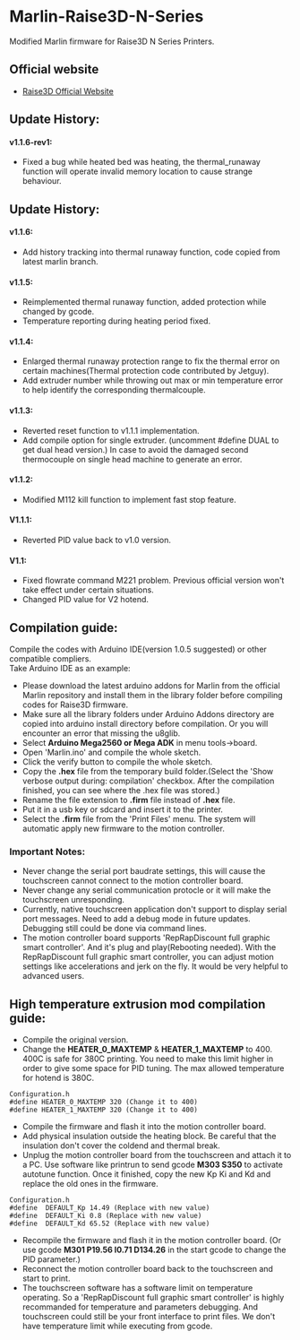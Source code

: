 # Marlin-Raise3D-N-Series  
Modified Marlin firmware for Raise3D N Series Printers.  

## Official website
* [Raise3D Official Website](https://www.raise3d.com)

## Update History:  
#### v1.1.6-rev1:  
* Fixed a bug while heated bed was heating, the thermal_runaway function will operate invalid memory location to cause strange behaviour.  

## Update History:  
#### v1.1.6:  
* Add history tracking into thermal runaway function, code copied from latest marlin branch.  

#### v1.1.5:  
* Reimplemented thermal runaway function, added protection while changed by gcode.  
* Temperature reporting during heating period fixed.  


#### v1.1.4:  
* Enlarged thermal runaway protection range to fix the thermal error on certain machines(Thermal protection code contributed by Jetguy).  
* Add extruder number while throwing out max or min temperature error to help identify the corresponding thermalcouple.  


#### v1.1.3:  
* Reverted reset function to v1.1.1 implementation.  
* Add compile option for single extruder. (uncomment #define DUAL to get dual head version.) In case to avoid the damaged second thermocouple on single head machine to generate an error.  

#### v1.1.2:  
* Modified M112 kill function to implement fast stop feature.  

#### V1.1.1:  
* Reverted PID value back to v1.0 version.  

#### V1.1:  
* Fixed flowrate command M221 problem. Previous official version won't take effect under certain situations.  
* Changed PID value for V2 hotend.  

## Compilation guide:  
Compile the codes with Arduino IDE(version 1.0.5 suggested) or other compatible compliers.  
Take Arduino IDE as an example:  
* Please download the latest arduino addons for Marlin from the official Marlin repository and install them in the library folder before compiling codes for Raise3D firmware.  
* Make sure all the library folders under Arduino Addons directory are copied into arduino install directory before compilation. Or you will encounter an error that missing the u8glib.  
* Select **Arduino Mega2560 or Mega ADK** in menu tools->board.  
* Open 'Marlin.ino' and compile the whole sketch.  
* Click the verify button to compile the whole sketch.  
* Copy the **.hex** file from the temporary build folder.(Select the 'Show verbose output during:  compilation' checkbox. After the compilation finished, you can see where the .hex file was stored.)  
* Rename the file extension to **.firm** file instead of **.hex** file.  
* Put it in a usb key or sdcard and insert it to the printer.  
* Select the **.firm** file from the 'Print Files' menu. The system will automatic apply new firmware to the motion controller. 

### Important Notes:  
* Never change the serial port baudrate settings, this will cause the touchscreen cannot connect to the motion controller board.  
* Never change any serial communication protocle or it will make the touchscreen unresponding.  
* Currently, native touchscreen application don't support to display serial port messages. Need to add a debug mode in future updates. Debugging still could be done via command lines.  
* The motion controller board supports 'RepRapDiscount full graphic smart controller'. And it's plug and play(Rebooting needed). With the RepRapDiscount full graphic smart controller, you can adjust motion settings like accelerations and jerk on the fly. It would be very helpful to advanced users.  

## High temperature extrusion mod compilation guide:  
* Compile the original version.  
* Change the **HEATER_0_MAXTEMP** & **HEATER_1_MAXTEMP** to 400. 400C is safe for 380C printing. You need to make this limit higher in order to give some space for PID tuning. The max allowed temperature for hotend is 380C.  
```  
Configuration.h  
#define HEATER_0_MAXTEMP 320 (Change it to 400)  
#define HEATER_1_MAXTEMP 320 (Change it to 400)
```  
* Compile the firmware and flash it into the motion controller board.  
* Add physical insulation outside the heating block. Be careful that the insulation don't cover the coldend and thermal break.  
* Unplug the motion controller board from the touchscreen and attach it to a PC. Use software like printrun to send gcode **M303 S350** to activate autotune function. Once it finished, copy the new Kp Ki and Kd and replace the old ones in the firmware.  
```  
Configuration.h 
#define  DEFAULT_Kp 14.49 (Replace with new value)  
#define  DEFAULT_Ki 0.8 (Replace with new value)  
#define  DEFAULT_Kd 65.52 (Replace with new value)  
```  
* Recompile the firmware and flash it in the motion controller board. (Or use gcode **M301 P19.56 I0.71 D134.26** in the start gcode to change the PID parameter.)  
* Reconnect the motion controller board back to the touchscreen and start to print.  
* The touchscreen software has a software limit on temperature operating. So a 'RepRapDiscount full graphic smart controller' is highly recommanded for temperature and parameters debugging. And touchscreen could still be your front interface to print files. We don't have temperature limit while executing from gcode.  
